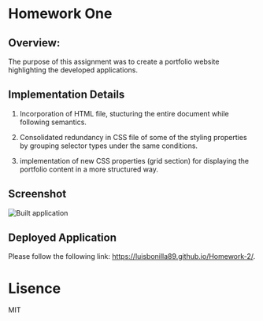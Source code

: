 # Homework One

## Overview:

The purpose of this assignment was to create a portfolio website highlighting the developed applications.

## Implementation Details

1. Incorporation of HTML file, stucturing the entire document while following semantics.

2. Consolidated redundancy in CSS file of some of the styling properties by grouping selector types under the same conditions.

3. implementation of new CSS properties (grid section) for displaying the portfolio content in a more structured way.

## Screenshot

![Built application](assets/images/screenshot.png)

## Deployed Application

Please follow the following link: https://luisbonilla89.github.io/Homework-2/.

# Lisence

MIT
